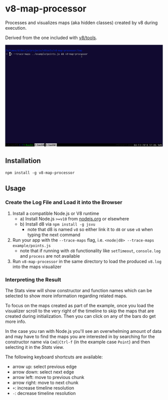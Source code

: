 # v8-map-processor

Processes and visualizes maps (aka hidden classes) created by v8 during execution.

Derived from the one included with [v8/tools](https://github.com/v8/v8/tree/master/tools).

![map-processor](./assets/map-processor.gif)

## Installation

    npm install -g v8-map-processor

## Usage

### Create the Log File and Load it into the Browser

1. Install a compatible Node.js or V8 runtime
    - a) Install Node.js `>=v10` from [nodejs.org](https://nodejs.org) or elsewhere
    - b) Install d8 via `npm install -g jsvu`
        - note that d8 is named `v8` so either link it to `d8` or use `v8` when typing the next
          command
2. Run your app with the `--trace-maps` flag, i.e. `<node|d8> --trace-maps example/points.js`
      - note that if running with `d8` functionality like `setTimeout`, `console.log` and `process` are
        not available
3. Run `v8-map-processor` in the same directory to load the produced `v8.log` into the maps
  visualizer

### Interpreting the Result

The Stats view will show constructor and function names which can be selected to show more
information regarding related maps.

To focus on the maps created as part of the example, once you load the visualizer scroll to the
very right of the timeline to skip the maps that are created during initialization. Then you
can click on any of the bars do get more info.

In the case you ran with Node.js you'll see an overwhelming amount of data and may have to find
the maps you are interested in by searching for the constructor name via `Cmd|Ctrl-f` (in the
example case `Point`) and then selecting it in the _Stats_ view.

The following keyboard shortcuts are available:

- arrow up: select previous edge
- arrow down: select next edge
- arrow left: move to previous chunk
- arrow right: move to next chunk
- `+`: increase timeline resolution
- `-`: decrease timeline resolution
